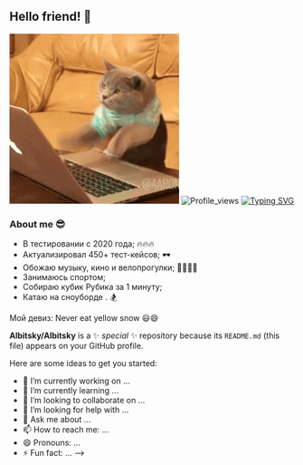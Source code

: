 ## Hello friend! 👋
![Header](https://github.com/Albitsky/Albitsky/blob/main/assets/2GU.gif)
![Profile_views](https://komarev.com/ghpvc/?username=albitsky&color=blueviolet&style=plastic)
[![Typing SVG](https://readme-typing-svg.demolab.com?font=Fira+Code&pause=1000&color=EE8838&width=435&lines=I'm+QA+Engeneer+(manual%2Bauto))](https://git.io/typing-svg)
### About me :sunglasses:
- В тестировании с 2020 года; 🔥🔥🔥
- Актуализировал 450+ тест-кейсов; 🕶️
- Обожаю музыку, кино и велопрогулки; 🎵🎥🚴‍♂️
- Занимаюсь спортом;
- Собираю кубик Рубика за 1 минуту;
- Катаю на сноуборде . 🏂

Мой девиз: Never eat yellow snow 😃😄

**Albitsky/Albitsky** is a ✨ _special_ ✨ repository because its `README.md` (this file) appears on your GitHub profile.

Here are some ideas to get you started:

- 🔭 I’m currently working on ...
- 🌱 I’m currently learning ...
- 👯 I’m looking to collaborate on ...
- 🤔 I’m looking for help with ...
- 💬 Ask me about ...
- 📫 How to reach me: ...
- 😄 Pronouns: ...
- ⚡ Fun fact: ...
-->
